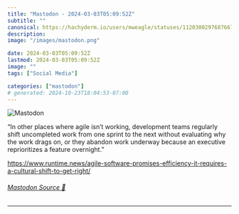 ```yaml
---
title: "Mastodon - 2024-03-03T05:09:52Z"
subtitle: ""
canonical: https://hachyderm.io/users/mweagle/statuses/112030029768766733
description:
image: "/images/mastodon.png"

date: 2024-03-03T05:09:52Z
lastmod: 2024-03-03T05:09:52Z
image: ""
tags: ["Social Media"]

categories: ["mastodon"]
# generated: 2024-10-23T18:04:53-07:00
---
```

![Mastodon](/images/mastodon.png)

<p>“In other places where agile isn’t working, development teams regularly shift uncompleted work from one sprint to the next without evaluating why the work drags on, or they abandon work underway because an executive reprioritizes a feature overnight.”</p><p><a href="https://www.runtime.news/agile-software-promises-efficiency-it-requires-a-cultural-shift-to-get-right/" target="_blank" rel="nofollow noopener noreferrer" translate="no"><span class="invisible">https://www.</span><span class="ellipsis">runtime.news/agile-software-pr</span><span class="invisible">omises-efficiency-it-requires-a-cultural-shift-to-get-right/</span></a></p>


###### [Mastodon Source 🐘](https://hachyderm.io/@mweagle/112030029768766733)

___
